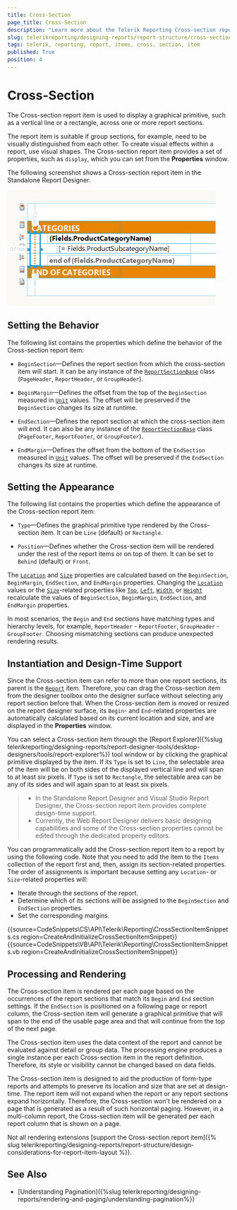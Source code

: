 ```yaml
---
title: Cross-Section 
page_title: Cross-Section   
description: "Learn more about the Telerik Reporting Cross-section report item, how to expand and shrink it depending on its contents, and how to use embedded expressions."
slug: telerikreporting/designing-reports/report-structure/cross-section-item
tags: telerik, reporting, report, items, cross, section, item
published: True
position: 4
---
```


# Cross-Section 

The Cross-section report item is used to display a graphical primitive, such as a vertical line or a rectangle, across one or more report sections. 

The report item is suitable if group sections, for example, need to be visually distinguished from each other. To create visual effects within a report, use visual shapes. The Cross-section report item provides a set of properties, such as `display`, which you can set from the **Properties** window.  

The following screenshot shows a Cross-section report item in the Standalone Report Designer. 

![report-items-cross-section-item](images/report-items-cross-section-item.png)


## Setting the Behavior

The following list contains the properties which define the behavior of the Cross-section report item:

* `BeginSection`&mdash;Defines the report section from which the cross-section item will start. It can be any instance of the [`ReportSectionBase`](/reporting/api/Telerik.Reporting.ReportSectionBase) class (`PageHeader`, `ReportHeader`, or `GroupHeader`). 

* `BeginMargin`&mdash;Defines the offset from the top of the `BeginSection` measured in [`Unit`](/reporting/api/Telerik.Reporting.Drawing.Unit) values. The offset will be preserved if the `BeginSection` changes its size at runtime. 

* `EndSection`&mdash;Defines the report section at which the cross-section item will end. It can also be any instance of the [`ReportSectionBase`](/reporting/api/Telerik.Reporting.ReportSectionBase) class (`PageFooter`, `ReportFooter`, or `GroupFooter`). 

* `EndMargin`&mdash;Defines the offset from the bottom of the `EndSection` measured in [`Unit`](/reporting/api/Telerik.Reporting.Drawing.Unit) values. The offset will be preserved if the `EndSection` changes its size at runtime. 

## Setting the Appearance 

The following list contains the properties which define the appearance of the Cross-section report item:

* `Type`&mdash;Defines the graphical primitive type rendered by the Cross-section item. It can be `Line` (default) or `Rectangle`.              

* `Position`&mdash;Defines whether the Cross-section item will be rendered under the rest of the report items or on top of them. It can be set to `Behind` (default) or `Front`.

The [`Location`](/reporting/api/Telerik.Reporting.ReportItem#Telerik_Reporting_ReportItem_Location) and [`Size`](/reporting/api/Telerik.Reporting.ReportItem#Telerik_Reporting_ReportItem_Size) properties are calculated based on the `BeginSection`, `BeginMargin`, `EndSection`, and `EndMargin` properties. Changing the [`Location`](/reporting/api/Telerik.Reporting.ReportItem#Telerik_Reporting_ReportItem_Location) values or the [`Size`](/reporting/api/Telerik.Reporting.ReportItem#Telerik_Reporting_ReportItem_Size)-related properties like [`Top`](/reporting/api/Telerik.Reporting.ReportItem#Telerik_Reporting_ReportItem_Top), [`Left`](/reporting/api/Telerik.Reporting.ReportItem#Telerik_Reporting_ReportItem_Left), [`Width`](/reporting/api/Telerik.Reporting.ReportItem#Telerik_Reporting_ReportItem_Width), or [`Height`](/reporting/api/Telerik.Reporting.ReportItem#Telerik_Reporting_ReportItem_Height) recalculate the values of `BeginSection`, `BeginMargin`, `EndSection`, and `EndMargin` properties. 

In most scenarios, the `Begin` and `End` sections have matching types and hierarchy levels, for example, `ReportHeader` - `ReportFooter`, `GroupHeader` - `GroupFooter`. Choosing mismatching sections can produce unexpected rendering results. 

## Instantiation and Design-Time Support

Since the Cross-section item can refer to more than one report sections, its parent is the [`Report`](/reporting/api/Telerik.Reporting.Report) item. Therefore, you can drag the Cross-section item from the designer toolbox onto the designer surface without selecting any report section before that. When the Cross-section item is moved or resized on the report designer surface, its `Begin`- and `End`-related properties are automatically calculated based on its current location and size, and are displayed in the **Properties** window. 

You can select a Cross-section item through the [Report Explorer]({%slug telerikreporting/designing-reports/report-designer-tools/desktop-designers/tools/report-explorer%}) tool window or by clicking the graphical primitive displayed by the item. If its `Type` is set to `Line`, the selectable area of the item will be on both sides of the displayed vertical line and will span to at least six pixels. If `Type` is set to `Rectangle`, the selectable area can be any of its sides and will again span to at least six pixels. 

>* In the Standalone Report Designer and Visual Studio Report Designer, the Cross-section report item provides complete design-time support. 
>* Currently, the Web Report Designer delivers basic designing capabilities and some of the Cross-section properties cannot be edited through the dedicated property editors.


You can programmatically add the Cross-section report item to a report by using the following code. Note that you need to add the item to the `Items` collection of the report first and, then, assign its section-related properties. The order of assignments is important because setting any `Location`- or `Size`-related properties will: 

* Iterate through the sections of the report. 
* Determine which of its sections will be assigned to the `BeginSection` and `EndSection` properties.
* Set the corresponding margins. 
  

{{source=CodeSnippets\CS\API\Telerik\Reporting\CrossSectionItemSnippets.cs region=CreateAndInitializeCrossSectionItemSnippet}}
{{source=CodeSnippets\VB\API\Telerik\Reporting\CrossSectionItemSnippets.vb region=CreateAndInitializeCrossSectionItemSnippet}}

## Processing and Rendering

The Cross-section item is rendered per each page based on the occurrences of the report sections that match its `Begin` and `End` section settings. If the `EndSection` is positioned on a following page or report column, the Cross-section item will generate a graphical primitive that will span to the end of the usable page area and that will continue from the top of the next page. 

The Cross-section item uses the data context of the report and cannot be evaluated against detail or group data. The processing engine produces a single instance per each Cross-section item in the report definition. Therefore, its style or visibility cannot be changed based on data fields. 

The Cross-section item is designed to aid the production of form-type reports and attempts to preserve its location and size that are set at design-time. The report item will not expand when the report or any report sections expand horizontally. Therefore, the Cross-section won't be rendered on a page that is generated as a result of such horizontal paging. However, in a multi-column report, the Cross-section item will be generated per each report column that is shown on a page. 

Not all rendering extensions [support the Cross-section report item]({% slug telerikreporting/designing-reports/report-structure/design-considerations-for-report-item-layout %}). 


## See Also

* [Understanding Pagination]({%slug telerikreporting/designing-reports/rendering-and-paging/understanding-pagination%})
